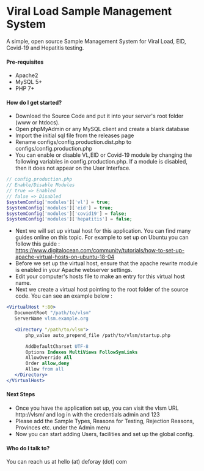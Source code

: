 # Viral Load Sample Management System #

A simple, open source Sample Management System for Viral Load, EID, Covid-19 and Hepatitis testing.

#### Pre-requisites
* Apache2
* MySQL 5+
* PHP 7+


#### How do I get started?
* Download the Source Code and put it into your server's root folder (www or htdocs).
* Open phpMyAdmin or any MySQL client and create a blank database
* Import the initial sql file from the releases page
* Rename configs/config.production.dist.php to configs/config.production.php
* You can enable or disable VL,EID or Covid-19 module by changing the following variables in config.production.php. If a module is disabled, then it does not appear on the User Interface.

```php
// config.production.php
// Enable/Disable Modules
// true => Enabled
// false => Disabled
$systemConfig['modules']['vl'] = true;
$systemConfig['modules']['eid'] = true;
$systemConfig['modules']['covid19'] = false;
$systemConfig['modules']['hepatitis'] = false;
```

* Next we will set up virtual host for this application. You can find many guides online on this topic. For example to set up on Ubuntu you can follow this guide : https://www.digitalocean.com/community/tutorials/how-to-set-up-apache-virtual-hosts-on-ubuntu-18-04
* Before we set up the virtual host, ensure that the apache rewrite module is enabled in your Apache webserver settings.
* Edit your computer's hosts file to make an entry for this virtual host name.
* Next we create a virtual host pointing to the root folder of the source code. You can see an example below : 

```apache
<VirtualHost *:80>
   DocumentRoot "/path/to/vlsm"
   ServerName vlsm.example.org

   <Directory "/path/to/vlsm">
       php_value auto_prepend_file /path/to/vlsm/startup.php

       AddDefaultCharset UTF-8
       Options Indexes MultiViews FollowSymLinks
       AllowOverride All
       Order allow,deny
       Allow from all
   </Directory>
</VirtualHost>
```

#### Next Steps
* Once you have the application set up, you can visit the vlsm URL http://vlsm/ and log in with the credentials admin and 123
* Please add the Sample Types, Reasons for Testing, Rejection Reasons, Provinces etc. under the Admin menu
* Now you can start adding Users, facilities and set up the global config.

#### Who do I talk to?
You can reach us at hello (at) deforay (dot) com